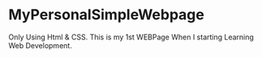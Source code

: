 # MyPersonalSimpleWebpage
Only Using Html &amp; CSS. This is my 1st WEBPage When I starting Learning Web Development.
